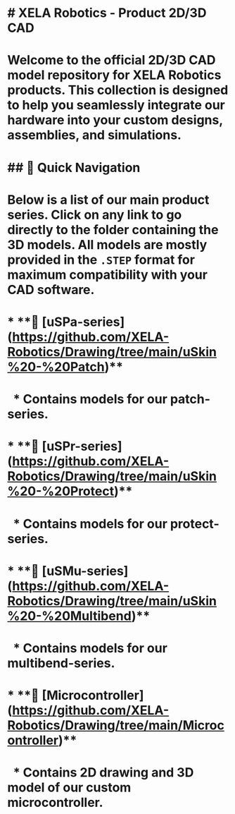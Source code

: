 # \# XELA Robotics - Product 2D/3D CAD

# 

# Welcome to the official 2D/3D CAD model repository for XELA Robotics products. This collection is designed to help you seamlessly integrate our hardware into your custom designs, assemblies, and simulations.

# 

# \## 🚀 Quick Navigation

# 

# Below is a list of our main product series. Click on any link to go directly to the folder containing the 3D models. All models are mostly provided in the `.STEP` format for maximum compatibility with your CAD software.

# 

# \* \*\*📂 \[uSPa-series](https://github.com/XELA-Robotics/Drawing/tree/main/uSkin%20-%20Patch)\*\*

# &nbsp;   \* Contains models for our patch-series.

# 

# \* \*\*📂 \[uSPr-series](https://github.com/XELA-Robotics/Drawing/tree/main/uSkin%20-%20Protect)\*\*

# &nbsp;   \* Contains models for our protect-series.

# 

# \* \*\*📂 \[uSMu-series](https://github.com/XELA-Robotics/Drawing/tree/main/uSkin%20-%20Multibend)\*\*

# &nbsp;   \* Contains models for our multibend-series.

# 

# \* \*\*📂 \[Microcontroller](https://github.com/XELA-Robotics/Drawing/tree/main/Microcontroller)\*\*

# &nbsp;   \* Contains 2D drawing and 3D model of our custom microcontroller.

# 



